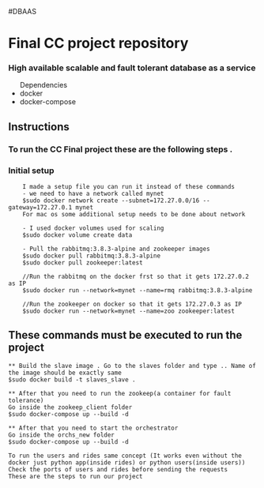 #DBAAS
<h1>Final CC project repository </h1>
<h3>High available scalable and fault tolerant database as a service </h3>
<ul>
	Dependencies
	<li>docker</li>
	<li>docker-compose</li>
</ul
<br>
<h2>Instructions</h2>
<h3>To run the CC Final project these are the following steps . </h3>
<h3>Initial setup</h3>
	
		I made a setup file you can run it instead of these commands
		- we need to have a network called mynet
		$sudo docker network create --subnet=172.27.0.0/16 --gateway=172.27.0.1 mynet
		For mac os some additional setup needs to be done about network

		- I used docker volumes used for scaling
		$sudo docker volume create data

		- Pull the rabbitmq:3.8.3-alpine and zookeeper images
		$sudo docker pull rabbitmq:3.8.3-alpine
		$sudo docker pull zookeeper:latest

		//Run the rabbitmq on the docker frst so that it gets 172.27.0.2 as IP	
		$sudo docker run --network=mynet --name=rmq rabbitmq:3.8.3-alpine
	
		//Run the zookeeper on docker so that it gets 172.27.0.3 as IP
		$sudo docker run --network=mynet --name=zoo zookeeper:latest

<h2>These commands must be executed to run the project</h2>

	** Build the slave image . Go to the slaves folder and type .. Name of the image should be exactly same
	$sudo docker build -t slaves_slave .

	** After that you need to run the zookeep(a container for fault tolerance)
	Go inside the zookeep_client folder
	$sudo docker-compose up --build -d

	** After that you need to start the orchestrator
	Go inside the orchs_new folder
	$sudo docker-compose up --build -d

	To run the users and rides same concept (It works even without the docker just python app(inside rides) or python users(inside users))
	Check the ports of users and rides before sending the requests
	These are the steps to run our project
	

	
